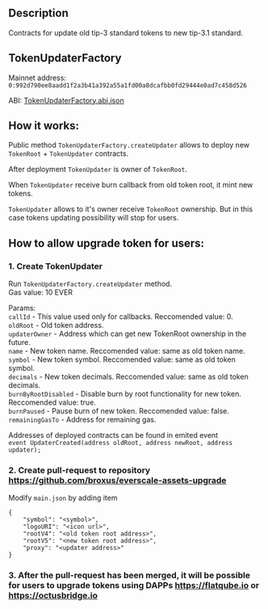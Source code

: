 ## Description 
Contracts for update old tip-3 standard tokens to new tip-3.1 standard.

## TokenUpdaterFactory

Mainnet address: `0:992d790ee8aadd1f2a3b41a392a55a1fd00a8dcafbb0fd29444e0ad7c458d526`

ABI: [TokenUpdaterFactory.abi.json](https://github.com/broxus/token-updater/blob/master/build/TokenUpdaterFactory.abi.json)

## How it works:

Public method `TokenUpdaterFactory.createUpdater` allows to deploy new `TokenRoot` + `TokenUpdater` contracts.

After deployment `TokenUpdater` is owner of `TokenRoot`.

When `TokenUpdater` receive burn callback from old token root, it mint new tokens.

`TokenUpdater` allows to it's owner receive `TokenRoot` ownership. But in this case tokens updating possibility will stop for users.

## How to allow upgrade token for users: 

### 1. Create TokenUpdater

Run `TokenUpdaterFactory.createUpdater` method.\
Gas value: 10 EVER

Params: \
`callId` - This value used only for callbacks. Reccomended value: 0.\
`oldRoot` - Old token address.\
`updaterOwner` - Address which can get new TokenRoot ownership in the future.\
`name` - New token name. Reccomended value: same as old token name.\
`symbol` - New token symbol. Reccomended value: same as old token symbol.\
`decimals` - New token decimals. Reccomended value: same as old token decimals.\
`burnByRootDisabled` - Disable burn by root functionality for new token. Reccomended value: true.\
`burnPaused` - Pause burn of new token. Reccomended value: false.\
`remainingGasTo` - Address for remaining gas. 

Addresses of deployed contracts can be found in emited event \
```event UpdaterCreated(address oldRoot, address newRoot, address updater);```

### 2. Create pull-request to repository https://github.com/broxus/everscale-assets-upgrade

Modify `main.json` by adding item
```
{
    "symbol": "<symbol>",
    "logoURI": "<icon url>",
    "rootV4": "<old token root address>",
    "rootV5": "<new token root address>",
    "proxy": "<updater address>"
}
```

### 3. After the pull-request has been merged, it will be possible for users to upgrade tokens using DAPPs https://flatqube.io or https://octusbridge.io